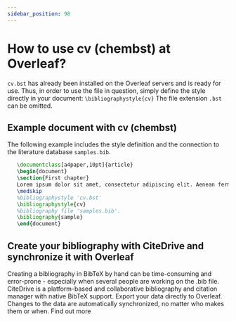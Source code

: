 ```yaml
---
sidebar_position: 98
---
```


# How to use cv (chembst) at Overleaf?
`cv.bst` has already been installed on the Overleaf servers and is ready for use. Thus, in order to use the file in question, simply define the style directly in your document: `\bibliographystyle{cv}` The file extension `.bst` can be omitted.

## Example document with cv (chembst)
The following example includes the style definition and the connection to the literature database `samples.bib`.
```tex
   \documentclass[a4paper,10pt]{article}
   \begin{document}
   \section{First chapter}
   Lorem ipsum dolor sit amet, consectetur adipiscing elit. Aenean fermentum justo massa, ut maximus mauris sodales et. Aenean vel elit a erat rhoncus pharetra.
   \medskip
   %bibliographystyle 'cv.bst'
   \bibliographystyle{cv}
   %bibliography file 'samples.bib'.
   \bibliography{sample}
   \end{document}
```

## Create your bibliography with CiteDrive and synchronize it with Overleaf
Creating a bibliography in BibTeX by hand can be time-consuming and error-prone - especially when several people are working on the .bib file. CiteDrive is a platform-based and collaborative bibliography and citation manager with native BibTeX support. Export your data directly to Overleaf. Changes to the data are automatically synchronized, no matter who makes them or when. Find out more
